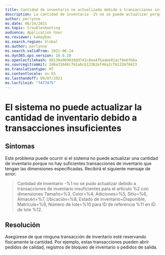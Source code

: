 ```yaml
---
title: Cantidad de inventario no actualizada debido a transacciones insuficientes
description: La cantidad de inventario -1% no se puede actualizar porque no hay suficientes transacciones de inventario para el artículo %2 que tengan las dimensiones especificadas.
author: perlynne
ms.date: 06/24/2021
ms.topic: troubleshooting
audience: Application User
ms.reviewer: kamaybac
ms.search.region: Global
ms.author: perlynne
ms.search.validFrom: 2021-06-24
ms.dyn365.ops.version: 10.0.20
ms.openlocfilehash: 88130a969039dd741c8ea4fbaabe81acf0e6fb6a
ms.sourcegitcommit: 2d6e31648cf61abcb13362ef46a2cfb1326f0423
ms.translationtype: HT
ms.contentlocale: es-ES
ms.lasthandoff: 09/07/2021
ms.locfileid: "7477475"
---
```

# <a name="system-cant-update-inventory-quantity-because-of-insufficient-transactions"></a>El sistema no puede actualizar la cantidad de inventario debido a transacciones insuficientes

## <a name="symptoms"></a>Síntomas

Este problema puede ocurrir si el sistema no puede actualizar una cantidad de inventario porque no hay suficientes transacciones de inventario que tengan las dimensiones especificadas. Recibirá el siguiente mensaje de error:

> Cantidad de inventario -%1 no se pudo actualizar debido a transacciones de inventario insuficientes para el artículo %2 con dimensiones Tamaño=%3, Color=%4, Adiciones=%5, Sitio=%6, Almacén=%7, Ubicación=%8, Estado de inventario=Disponible, Matrícula=%9, Número de lote=%10 para ID de referencia %11 en ID de lote %12.

## <a name="resolution"></a>Resolución

Asegúrese de que ninguna transacción de inventario esté reservando físicamente la cantidad. Por ejemplo, estas transacciones pueden abrir pedidos de calidad, registros de bloqueo de inventario o pedidos de salida.
